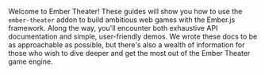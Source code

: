 Welcome to Ember Theater! These guides will show you how to use the `ember-theater` addon to build ambitious web games with the Ember.js framework. Along the way, you'll encounter both exhaustive API documentation and simple, user-friendly demos. We wrote these docs to be as approachable as possible, but there's also a wealth of information for those who wish to dive deeper and get the most out of the Ember Theater game engine.
